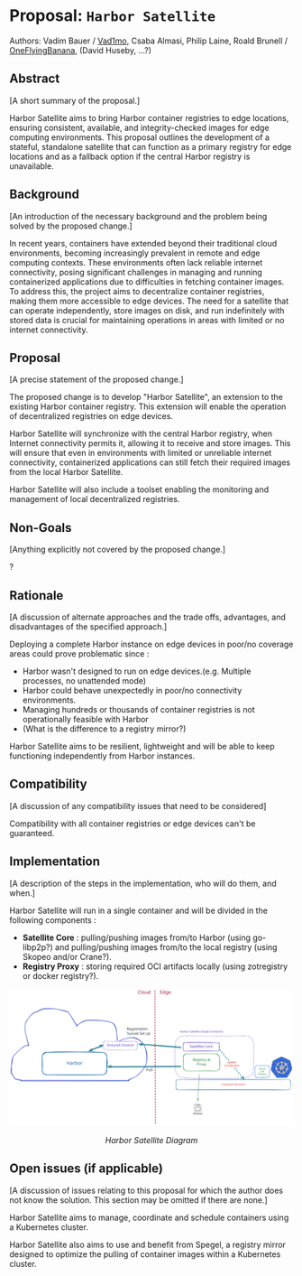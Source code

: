 # Proposal: `Harbor Satellite`

Authors: Vadim Bauer / [Vad1mo](https://github.com/Vad1mo), Csaba Almasi, Philip Laine, Roald Brunell / [OneFlyingBanana](https://github.com/OneFlyingBanana), (David Huseby, ...?)

<!--Discussion: `Link to discussion issue, if applicable`-->

## Abstract

[A short summary of the proposal.]

Harbor Satellite aims to bring Harbor container registries to edge locations, ensuring consistent, available, and integrity-checked images for edge computing environments. This proposal outlines the development of a stateful, standalone satellite that can function as a primary registry for edge locations and as a fallback option if the central Harbor registry is unavailable.

## Background

[An introduction of the necessary background and the problem being solved by the proposed change.]

In recent years, containers have extended beyond their traditional cloud environments, becoming increasingly prevalent in remote and edge computing contexts. These environments often lack reliable internet connectivity, posing significant challenges in managing and running containerized applications due to difficulties in fetching container images. To address this, the project aims to decentralize container registries, making them more accessible to edge devices. The need for a satellite that can operate independently, store images on disk, and run indefinitely with stored data is crucial for maintaining operations in areas with limited or no internet connectivity.

## Proposal

[A precise statement of the proposed change.]

The proposed change is to develop "Harbor Satellite", an extension to the existing Harbor container registry. This extension will enable the operation of decentralized registries on edge devices.

Harbor Satellite will synchronize with the central Harbor registry, when Internet connectivity permits it, allowing it to receive and store images. This will ensure that even in environments with limited or unreliable internet connectivity, containerized applications can still fetch their required images from the local Harbor Satellite.

Harbor Satellite will also include a toolset enabling the monitoring and management of local decentralized registries.

## Non-Goals

[Anything explicitly not covered by the proposed change.]

?

## Rationale

[A discussion of alternate approaches and the trade offs, advantages, and disadvantages of the specified approach.]

Deploying a complete Harbor instance on edge devices in poor/no coverage areas could prove problematic since :

- Harbor wasn't designed to run on edge devices.(e.g. Multiple processes, no unattended mode)
- Harbor could behave unexpectedly in poor/no connectivity environments.
- Managing hundreds or thousands of container registries is not operationally feasible with Harbor
- (What is the difference to a registry mirror?)

Harbor Satellite aims to be resilient, lightweight and will be able to keep functioning independently from Harbor instances.

## Compatibility

[A discussion of any compatibility issues that need to be considered]

Compatibility with all container registries or edge devices can't be guaranteed.

## Implementation

[A description of the steps in the implementation, who will do them, and when.]

Harbor Satellite will run in a single container and will be divided in the following components :

- **Satellite Core** : pulling/pushing images from/to Harbor (using go-libp2p?) and pulling/pushing images from/to the local registry (using Skopeo and/or Crane?).
- **Registry Proxy** : storing required OCI artifacts locally (using zotregistry or docker registry?).

![Harbor Satellite Diagram](../images/harbor-satellite/harbor-satellite-diagram.svg)

<p align="center"><em>Harbor Satellite Diagram</em></p>

## Open issues (if applicable)

[A discussion of issues relating to this proposal for which the author does not know the solution. This section may be omitted if there are none.]

Harbor Satellite aims to manage, coordinate and schedule containers using a Kubernetes cluster.

Harbor Satellite also aims to use and benefit from Spegel, a registry mirror designed to optimize the pulling of container images within a Kubernetes cluster.

